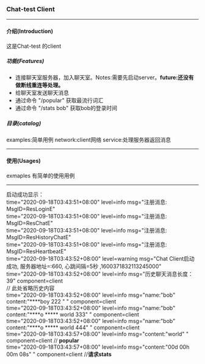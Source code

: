 ### Chat-test Client
* * * * 
#### 介绍(Introduction)
这是Chat-test 的client
##### 功能(Features)
* 连接聊天室服务器，加入聊天室。Notes:需要先启动server。**future:还没有做断线重连等处理。**
* 给聊天室发送聊天消息
* 通过命令 "/popular" 获取最流行词汇
* 通过命令 "/stats bob" 获取bob的登录时间
##### 目录(catalog)
examples:简单用例
network:client网络
service:处理服务器返回消息
* * * * 
#### 使用(Usages)
exmaples 有简单的使用用例
* * * * 
启动成功显示：  
time="2020-09-18T03:43:51+08:00" level=info msg="注册消息: MsgID=ResLoginE"  
time="2020-09-18T03:43:51+08:00" level=info msg="注册消息: MsgID=ResChatE"  
time="2020-09-18T03:43:51+08:00" level=info msg="注册消息: MsgID=ResHistoryChatE"  
time="2020-09-18T03:43:51+08:00" level=info msg="注册消息: MsgID=ResHeartbeatE"  
time="2020-09-18T03:43:52+08:00" level=warning msg="Chat Client启动成功, 服务器地址=:660, 心跳间隔=5秒 ,1600371832113245000"  
time="2020-09-18T03:43:52+08:00" level=info msg="历史聊天消息长度：  39" component=client  
// 此处省略历史内容  
time="2020-09-18T03:43:52+08:00" level=info msg="name:\"bob\" content:\"****boy 222 \" " component=client  
time="2020-09-18T03:43:52+08:00" level=info msg="name:\"bob\" content:\"****o ***** world 333\" " component=client  
time="2020-09-18T03:43:52+08:00" level=info msg="name:\"bob\" content:\"****o ***** world 444\" " component=client  
time="2020-09-18T03:43:57+08:00" level=info msg="content:\"world\" " component=client      // **popular**  
time="2020-09-18T03:43:57+08:00" level=info msg="content:\"00d 00h 00m 08s\" " component=client  //**请求stats**  
